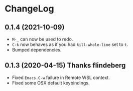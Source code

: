 # ChangeLog

## 0.1.4 (2021-10-09)
- `M-_` can now be used to redo.
- `C-k` now behaves as if you had `kill-whole-line` set to `t`.
- Bumped dependencies.

## 0.1.3 (2020-04-15) **Thanks flindeberg**
- Fixed `Emacs.C-w` failure in Remote WSL context.
- Fixed some OSX default keybindings.
